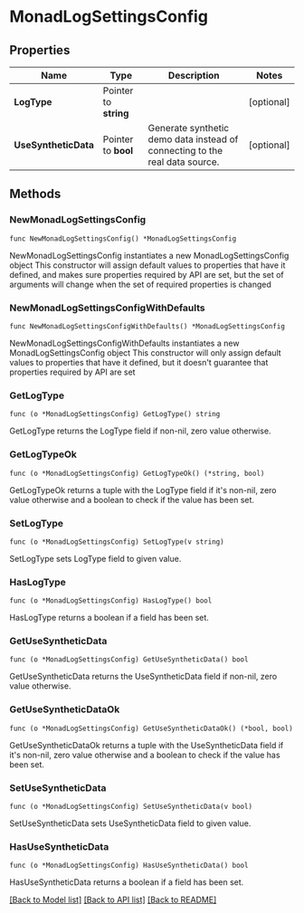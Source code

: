# MonadLogSettingsConfig

## Properties

Name | Type | Description | Notes
------------ | ------------- | ------------- | -------------
**LogType** | Pointer to **string** |  | [optional] 
**UseSyntheticData** | Pointer to **bool** | Generate synthetic demo data instead of connecting to the real data source. | [optional] 

## Methods

### NewMonadLogSettingsConfig

`func NewMonadLogSettingsConfig() *MonadLogSettingsConfig`

NewMonadLogSettingsConfig instantiates a new MonadLogSettingsConfig object
This constructor will assign default values to properties that have it defined,
and makes sure properties required by API are set, but the set of arguments
will change when the set of required properties is changed

### NewMonadLogSettingsConfigWithDefaults

`func NewMonadLogSettingsConfigWithDefaults() *MonadLogSettingsConfig`

NewMonadLogSettingsConfigWithDefaults instantiates a new MonadLogSettingsConfig object
This constructor will only assign default values to properties that have it defined,
but it doesn't guarantee that properties required by API are set

### GetLogType

`func (o *MonadLogSettingsConfig) GetLogType() string`

GetLogType returns the LogType field if non-nil, zero value otherwise.

### GetLogTypeOk

`func (o *MonadLogSettingsConfig) GetLogTypeOk() (*string, bool)`

GetLogTypeOk returns a tuple with the LogType field if it's non-nil, zero value otherwise
and a boolean to check if the value has been set.

### SetLogType

`func (o *MonadLogSettingsConfig) SetLogType(v string)`

SetLogType sets LogType field to given value.

### HasLogType

`func (o *MonadLogSettingsConfig) HasLogType() bool`

HasLogType returns a boolean if a field has been set.

### GetUseSyntheticData

`func (o *MonadLogSettingsConfig) GetUseSyntheticData() bool`

GetUseSyntheticData returns the UseSyntheticData field if non-nil, zero value otherwise.

### GetUseSyntheticDataOk

`func (o *MonadLogSettingsConfig) GetUseSyntheticDataOk() (*bool, bool)`

GetUseSyntheticDataOk returns a tuple with the UseSyntheticData field if it's non-nil, zero value otherwise
and a boolean to check if the value has been set.

### SetUseSyntheticData

`func (o *MonadLogSettingsConfig) SetUseSyntheticData(v bool)`

SetUseSyntheticData sets UseSyntheticData field to given value.

### HasUseSyntheticData

`func (o *MonadLogSettingsConfig) HasUseSyntheticData() bool`

HasUseSyntheticData returns a boolean if a field has been set.


[[Back to Model list]](../README.md#documentation-for-models) [[Back to API list]](../README.md#documentation-for-api-endpoints) [[Back to README]](../README.md)


